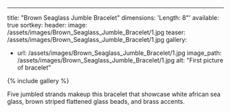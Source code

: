---
title: "Brown Seaglass Jumble Bracelet"
dimensions: 'Length: 8"'
available: true
sortkey: 
header:
  image: /assets/images/Brown_Seaglass_Jumble_Bracelet/1.jpg
  teaser: /assets/images/Brown_Seaglass_Jumble_Bracelet/1.jpg
gallery:
  - url: /assets/images/Brown_Seaglass_Jumble_Bracelet/1.jpg
    image_path: /assets/images/Brown_Seaglass_Jumble_Bracelet/1.jpg
    alt: "First picture of bracelet"
 


{% include gallery %}


Five jumbled strands makeup this bracelet that showcase white african sea glass, brown striped flattened glass beads, and brass accents.
